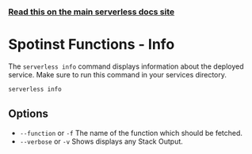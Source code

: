 <!--
title: Serverless Framework Commands - Spotinst Functions - Info
menuText: info
menuOrder: 8
description: Display information about your deployed service and the Webtask Functions, Events.
layout: Doc
-->

<!-- DOCS-SITE-LINK:START automatically generated  -->
### [Read this on the main serverless docs site](https://www.serverless.com/framework/docs/providers/spotinst/cli-reference/info)
<!-- DOCS-SITE-LINK:END -->

# Spotinst Functions - Info

The `serverless info` command displays information about the deployed service. Make sure to run this command in your services directory.

```bash
serverless info
```

## Options
- `--function` or `-f` The name of the function which should be fetched.
- `--verbose` or `-v` Shows displays any Stack Output.
